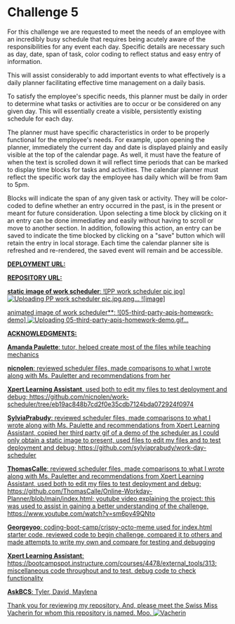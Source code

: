# Challenge 5

For this challenge we are requested to meet the needs of an employee with an incredibly busy schedule that requires being acutely aware of the responsibilities for any event each day.  Specific details are necessary such as day, date, span of task, color coding to reflect status and easy entry of information.

This will assist considerably to add important events to what effectively is a daily planner facilitating effective time management on a daily basis.

To satisfy the employee's specific needs, this planner must be daily in order to determine what tasks or activities are to occur or be considered on any given day.  This will essentially create a visible, persistently existing schedule for each day.


The planner must have specific characteristics in order to be properly functional for the employee's needs.  For example, upon opening the planner, immediately the current day and date is displayed plainly and easily visible at the top of the calendar page. 
 As well, it must have the feature of when the text is scrolled down it will reflect time periods that can be marked to display time blocks for tasks and activities.  The calendar planner must reflect the specific work day the employee has daily which will be from 9am to 5pm.

Blocks will indicate the span of any given task or activity.  They will be color-coded to define whether an entry occurred in the past, is in the present or meant for future consideration.  Upon selecting a time block by clicking on it an entry can be done immediatley and easily without having to scroll or move to another section.  In addition, following this action, an entry can be saved to indicate the time blocked by clicking on a "save" button which will retain the entry in local storage.  Each time the calendar planner site is refreshed and re-rendered, the saved event will remain and be accessible.

**<u> DEPLOYMENT URL: <u>**


**<u> REPOSITORY URL: <u>**


**<u>static image of work scheduler<u>**:
![PP work scheduler pic jpg]
![Uploading PP work scheduler pic.jpg.png…]()
![image]

animated image of work scheduler<u>**:
![05-third-party-apis-homework-demo]
![Uploading 05-third-party-apis-homework-demo.gif…]()

**<u> ACKNOWLEDGMENTS: <u>**

**Amanda Paulette**: tutor, helped create most of the files while teaching mechanics

**nicnolen**: reviewed scheduler files, made comparisons to what I wrote along with Ms. Pauletter and recommendations from her

**Xpert Learning Assistant**, used both to edit my files to test deployment and debug; https://github.com/nicnolen/work-scheduler/tree/eb19ac848b7cd2f0e35cdb7124bda072924f0974

**SylviaPrabudy**:  reviewed scheduler files, made comparisons to what I wrote along with Ms. Paulette and recommendations from Xpert Learning Assistant, copied her third party gif of a demo of the scheduler as I could only obtain a static image to present, used files to edit my files and to test deployment and debug; https://github.com/sylviaprabudy/work-day-scheduler

**ThomasCalle**: reviewed scheduler files, made comparisons to what I wrote along with Ms. Pauletter and recommendations from Xpert Learning Assistant, used both to edit my files to test deployment and debug; https://github.com/ThomasCalle/Online-Workday-Planner/blob/main/index.html; youtube video explaining the project:  this was used to assist in gaining a better understanding of the challenge, https://www.youtube.com/watch?v=sm6py49QNto

**Georgeyoo**: coding-boot-camp/crispy-octo-meme used for index.html starter code, reviewed code to begin challenge, compared it to others and made attempts to write my own and compare for testing and debugging

**Xpert Learning Assistant**: https://bootcampspot.instructure.com/courses/4478/external_tools/313; miscellaneous code throughout and to test, debug code to check functionality

**AskBCS**: Tyler, David, Maylena

Thank you for reviewing my repository.  And, please meet the Swiss Miss Vacherin for whom this repository is named. Moo.
![Vacherin](https://github.com/Hibble32985/The_Divine_Bovine_Vacherin/assets/148695159/0a561abc-2bf8-4832-8b6e-900d3cfcb577)
